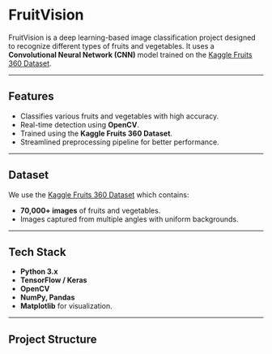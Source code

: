 # FruitVision

FruitVision is a deep learning-based image classification project designed to recognize different types of fruits and vegetables. It uses a **Convolutional Neural Network (CNN)** model trained on the [Kaggle Fruits 360 Dataset](https://www.kaggle.com/moltean/fruits).

---

## **Features**
- Classifies various fruits and vegetables with high accuracy.
- Real-time detection using **OpenCV**.
- Trained using the **Kaggle Fruits 360 Dataset**.
- Streamlined preprocessing pipeline for better performance.

---

## **Dataset**
We use the [Kaggle Fruits 360 Dataset](https://www.kaggle.com/moltean/fruits) which contains:
- **70,000+ images** of fruits and vegetables.
- Images captured from multiple angles with uniform backgrounds.

---

## **Tech Stack**
- **Python 3.x**
- **TensorFlow / Keras**
- **OpenCV**
- **NumPy, Pandas**
- **Matplotlib** for visualization.

---

## **Project Structure**

